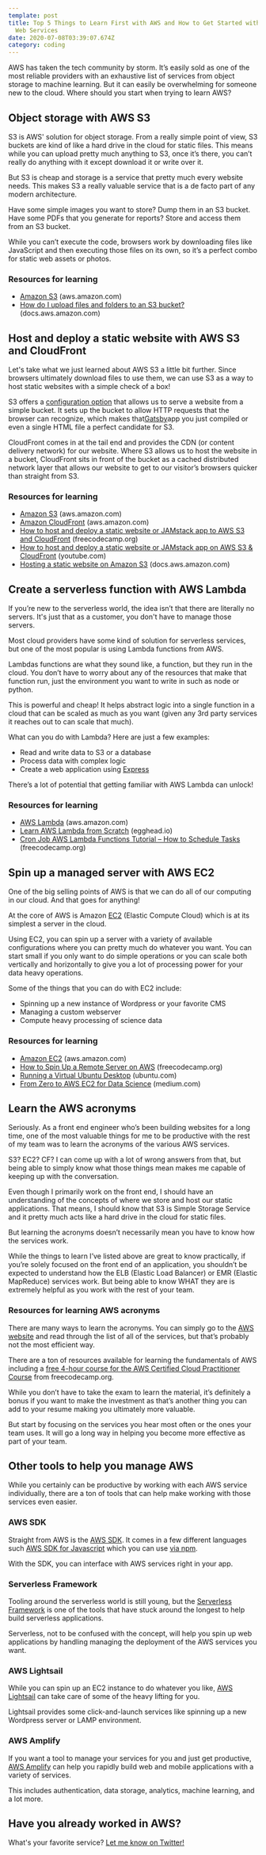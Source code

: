 ```yaml
---
template: post
title: Top 5 Things to Learn First with AWS and How to Get Started with Amazon
  Web Services
date: 2020-07-08T03:39:07.674Z
category: coding
---
```

AWS has taken the tech community by storm. It’s easily sold as one of the most reliable providers with an exhaustive list of services from object storage to machine learning. But it can easily be overwhelming for someone new to the cloud. Where should you start when trying to learn AWS?

## Object storage with AWS S3

S3 is AWS' solution for object storage. From a really simple point of view, S3 buckets are kind of like a hard drive in the cloud for static files. This means while you can upload pretty much anything to S3, once it’s there, you can’t really do anything with it except download it or write over it.

But S3 is cheap and storage is a service that pretty much every website needs. This makes S3 a really valuable service that is a de facto part of any modern architecture.

Have some simple images you want to store? Dump them in an S3 bucket. Have some PDFs that you generate for reports? Store and access them from an S3 bucket.

While you can’t execute the code, browsers work by downloading files like JavaScript and then executing those files on its own, so it’s a perfect combo for static web assets or photos.

### Resources for learning

* [Amazon S3](https://aws.amazon.com/s3/) (aws.amazon.com)
* [How do I upload files and folders to an S3 bucket?](https://docs.aws.amazon.com/AmazonS3/latest/user-guide/upload-objects.html) (docs.aws.amazon.com)

## Host and deploy a static website with AWS S3 and CloudFront

Let's take what we just learned about AWS S3 a little bit further. Since browsers ultimately download files to use them, we can use S3 as a way to host static websites with a simple check of a box!

S3 offers a [configuration option](https://docs.aws.amazon.com/AmazonS3/latest/user-guide/static-website-hosting.html) that allows us to serve a website from a simple bucket. It sets up the bucket to allow HTTP requests that the browser can recognize, which makes that[Gatsby](https://www.gatsbyjs.org/)app you just compiled or even a single HTML file a perfect candidate for S3.

CloudFront comes in at the tail end and provides the CDN (or content delivery network) for our website. Where S3 allows us to host the website in a bucket, CloudFront sits in front of the bucket as a cached distributed network layer that allows our website to get to our visitor’s browsers quicker than straight from S3.

### Resources for learning

* [Amazon S3](https://aws.amazon.com/s3/) (aws.amazon.com)
* [Amazon CloudFront](https://aws.amazon.com/cloudfront/) (aws.amazon.com)
* [How to host and deploy a static website or JAMstack app to AWS S3 and CloudFront](https://www.freecodecamp.org/news/how-to-host-and-deploy-a-static-website-or-jamstack-app-to-s3-and-cloudfront/) (freecodecamp.org)
* [How to host and deploy a static website or JAMstack app on AWS S3 & CloudFront](https://www.youtube.com/watch?v=1lDGDzmbQWg) (youtube.com)
* [Hosting a static website on Amazon S3](https://docs.aws.amazon.com/AmazonS3/latest/dev/WebsiteHosting.html) (docs.aws.amazon.com)

## Create a serverless function with AWS Lambda

If you’re new to the serverless world, the idea isn’t that there are literally no servers. It's just that as a customer, you don't have to manage those servers.

Most cloud providers have some kind of solution for serverless services, but one of the most popular is using Lambda functions from AWS.

Lambdas functions are what they sound like, a function, but they run in the cloud. You don’t have to worry about any of the resources that make that function run, just the environment you want to write in such as node or python.

This is powerful and cheap! It helps abstract logic into a single function in a cloud that can be scaled as much as you want (given any 3rd party services it reaches out to can scale that much).

What can you do with Lambda? Here are just a few examples:

* Read and write data to S3 or a database
* Process data with complex logic
* Create a web application using [Express](https://expressjs.com/)

There’s a lot of potential that getting familiar with AWS Lambda can unlock!

### Resources for learning

* [AWS Lambda](https://aws.amazon.com/lambda/) (aws.amazon.com)
* [Learn AWS Lambda from Scratch](https://egghead.io/playlists/learn-aws-lambda-from-scratch-d29d?af=atzgap) (egghead.io)
* [Cron Job AWS Lambda Functions Tutorial – How to Schedule Tasks](https://www.freecodecamp.org/news/using-lambda-functions-as-cronjobs/) (freecodecamp.org)

## Spin up a managed server with AWS EC2

One of the big selling points of AWS is that we can do all of our computing in our cloud. And that goes for anything!

At the core of AWS is Amazon [EC2](https://aws.amazon.com/ec2/) (Elastic Compute Cloud) which is at its simplest a server in the cloud.

Using EC2, you can spin up a server with a variety of available configurations where you can pretty much do whatever you want. You can start small if you only want to do simple operations or you can scale both vertically and horizontally to give you a lot of processing power for your data heavy operations.

Some of the things that you can do with EC2 include:

* Spinning up a new instance of Wordpress or your favorite CMS
* Managing a custom webserver
* Compute heavy processing of science data

### Resources for learning

* [Amazon EC2](https://aws.amazon.com/ec2/) (aws.amazon.com)
* [How to Spin Up a Remote Server on AWS](https://www.freecodecamp.org/news/getting-started-with-server-administration-on-aws/) (freecodecamp.org)
* [Running a Virtual Ubuntu Desktop](https://ubuntu.com/tutorials/ubuntu-desktop-aws) (ubuntu.com)
* [From Zero to AWS EC2 for Data Science](https://medium.com/@junseopark/from-zero-to-aws-ec2-for-data-science-62e7a22d4579) (medium.com)

## Learn the AWS acronyms

Seriously. As a front end engineer who’s been building websites for a long time, one of the most valuable things for me to be productive with the rest of my team was to learn the acronyms of the various AWS services.

S3? EC2? CF? I can come up with a lot of wrong answers from that, but being able to simply know what those things mean makes me capable of keeping up with the conversation.

Even though I primarily work on the front end, I should have an understanding of the concepts of where we store and host our static applications. That means, I should know that S3 is Simple Storage Service and it pretty much acts like a hard drive in the cloud for static files.

But learning the acronyms doesn’t necessarily mean you have to know how the services work.

While the things to learn I’ve listed above are great to know practically, if you’re solely focused on the front end of an application, you shouldn’t be expected to understand how the ELB (Elastic Load Balancer) or EMR (Elastic MapReduce) services work. But being able to know WHAT they are is extremely helpful as you work with the rest of your team.

### Resources for learning AWS acronyms

There are many ways to learn the acronyms. You can simply go to the [AWS website](https://aws.amazon.com/products/?nc2=h_ql_prod) and read through the list of all of the services, but that’s probably not the most efficient way.

There are a ton of resources available for learning the fundamentals of AWS including a [free 4-hour course for the AWS Certified Cloud Practitioner Course](https://www.freecodecamp.org/news/aws-certified-cloud-practitioner-training-2019-free-video-course/) from freecodecamp.org.

While you don’t have to take the exam to learn the material, it’s definitely a bonus if you want to make the investment as that’s another thing you can add to your resume making you ultimately more valuable.

But start by focusing on the services you hear most often or the ones your team uses. It will go a long way in helping you become more effective as part of your team.

## Other tools to help you manage AWS

While you certainly can be productive by working with each AWS service individually, there are a ton of tools that can help make working with those services even easier.

### AWS SDK

Straight from AWS is the [AWS SDK](https://aws.amazon.com/tools/). It comes in a few different languages such [AWS SDK for Javascript](https://docs.aws.amazon.com/AWSJavaScriptSDK/latest/) which you can use [via npm](https://www.npmjs.com/package/aws-sdk).

With the SDK, you can interface with AWS services right in your app.

### Serverless Framework

Tooling around the serverless world is still young, but the [Serverless Framework](https://www.serverless.com/) is one of the tools that have stuck around the longest to help build serverless applications.

Serverless, not to be confused with the concept, will help you spin up web applications by handling managing the deployment of the AWS services you want.

### AWS Lightsail

While you can spin up an EC2 instance to do whatever you like, [AWS Lightsail](https://aws.amazon.com/lightsail/) can take care of some of the heavy lifting for you.

Lightsail provides some click-and-launch services like spinning up a new Wordpress server or LAMP environment.

### AWS Amplify

If you want a tool to manage your services for you and just get productive, [AWS Amplify](https://aws.amazon.com/amplify/) can help you rapidly build web and mobile applications with a variety of services.

This includes authentication, data storage, analytics, machine learning, and a lot more.

## Have you already worked in AWS?

What's your favorite service? [Let me know on Twitter!](https://twitter.com/colbyfayock)